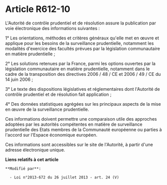 # Article R612-10

L'Autorité de contrôle prudentiel et de résolution assure la publication par voie électronique des informations suivantes : 

1° Les orientations, méthodes et critères généraux qu'elle met en œuvre et applique pour les besoins de la surveillance
prudentielle, notamment les modalités d'exercice des facultés prévues par la législation communautaire en matière
prudentielle ; 

2° Les solutions retenues par la France, parmi les options ouvertes par la législation communautaire en matière prudentielle,
notamment dans le cadre de la transposition des directives 2006 / 48 / CE et 2006 / 49 / CE du 14 juin 2006 ; 

3° Le texte des dispositions législatives et réglementaires dont l'Autorité de contrôle prudentiel et de résolution fait
application ; 

4° Des données statistiques agrégées sur les principaux aspects de la mise en œuvre de la surveillance prudentielle. 

Ces informations doivent permettre une comparaison utile des approches adoptées par les autorités compétentes en matière de
surveillance prudentielle des Etats membres de la Communauté européenne ou parties à l'accord sur l'Espace économique
européen. 

Ces informations sont accessibles sur le site de l'Autorité, à partir d'une adresse électronique unique.

**Liens relatifs à cet article**

	**Modifié par**:

	  - Loi n°2013-672 du 26 juillet 2013 - art. 24 (V)
